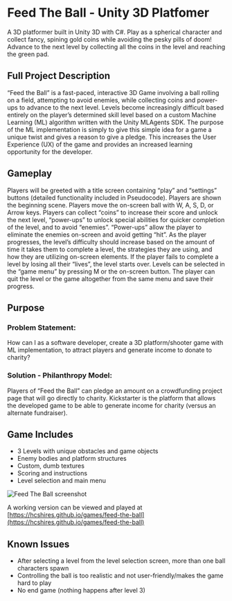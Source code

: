 # Feed The Ball - Unity 3D Platfomer

A 3D platformer built in Unity 3D with C#. Play as a spherical character and collect fancy, spining gold coins while avoiding the pesky pills of doom! Advance to the next level by collecting all the coins in the level and reaching the green pad.

## Full Project Description
“Feed the Ball” is a fast-paced, interactive 3D Game involving a ball rolling on a field, attempting to avoid enemies, while collecting coins and power-ups to advance to the next level. Levels become increasingly difficult based entirely on the player’s determined skill level based on a custom Machine Learning (ML) algorithm written with the Unity MLAgents SDK. The purpose of the ML implementation is simply to give this simple idea for a game a unique twist and gives a reason to give a pledge. This increases the User Experience (UX) of the game and provides an increased learning opportunity for the developer.

## Gameplay
Players will be greeted with a title screen containing “play” and “settings” buttons (detailed functionality included in Pseudocode). Players are shown the beginning scene. Players move the on-screen ball with W, A, S, D, or Arrow keys. Players can collect “coins” to increase their score and unlock the next level, “power-ups” to unlock special abilities for quicker completion of the level, and to avoid “enemies”. “Power-ups” allow the player to eliminate the enemies on-screen and avoid getting “hit”. As the player progresses, the level’s difficulty should increase based on the amount of time it takes them to complete a level, the strategies they are using, and how they are utilizing on-screen elements. If the player fails to complete a level by losing all their “lives”, the level starts over. Levels can be selected in the “game menu” by pressing M or the on-screen button. The player can quit the level or the game altogether from the same menu and save their progress.

## Purpose

### Problem Statement:
How can I as a software developer, create a 3D platform/shooter game with ML implementation, to attract players and generate income to donate to charity?

### Solution - Philanthropy Model:
Players of “Feed the Ball” can pledge an amount on a crowdfunding project page that will go directly to charity. Kickstarter is the platform that allows the developed game to be able to generate income for charity (versus an alternate fundraiser).

## Game Includes
- 3 Levels with unique obstacles and game objects
- Enemy bodies and platform structures
- Custom, dumb textures
- Scoring and instructions
- Level selection and main menu

![Feed The Ball screenshot](https://hcshires.github.io/assets/images/feed-the-ball.jpg)

A working version can be viewed and played at [https://hcshires.github.io/games/feed-the-ball](https://hcshires.github.io/games/feed-the-ball)

## Known Issues
- After selecting a level from the level selection screen, more than one ball characters spawn
- Controlling the ball is too realistic and not user-friendly/makes the game hard to play
- No end game (nothing happens after level 3)
